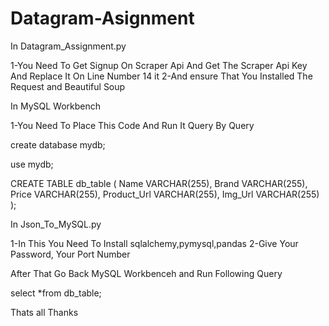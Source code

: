# Datagram-Asignment
In Datagram_Assignment.py

1-You Need To Get Signup On Scraper Api And Get The Scraper Api Key And Replace It On Line Number 14 it
2-And ensure That You Installed The Request and Beautiful Soup

 

In MySQL Workbench

1-You Need To Place This Code And Run It Query By Query


create database mydb;

use mydb;

CREATE TABLE db_table (
    Name VARCHAR(255),
    Brand VARCHAR(255),
    Price VARCHAR(255),
    Product_Url VARCHAR(255),
    Img_Url VARCHAR(255)
);



In Json_To_MySQL.py

1-In This You Need To Install sqlalchemy,pymysql,pandas
2-Give Your Password, Your Port Number 


After That Go Back MySQL Workbenceh and Run Following Query

select *from db_table;


Thats all Thanks
 




 
